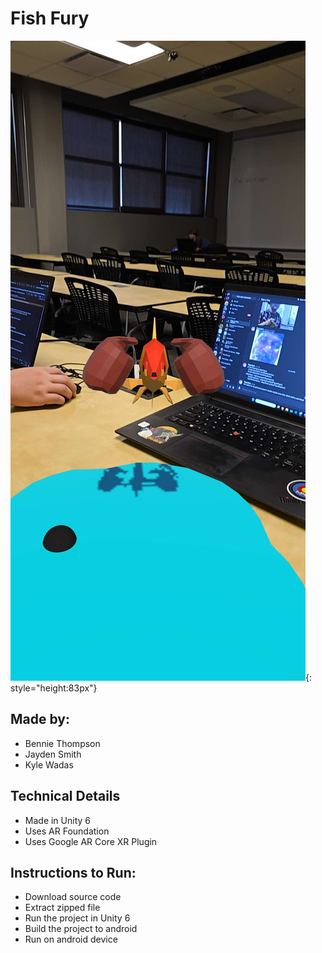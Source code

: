 # Fish Fury
![alt text](https://github.com/bethompson04/PRO385_AugmentedREALITY/blob/main/GitImages/screenshot_1.jpg){: style="height:83px"}

## Made by:
- Bennie Thompson
- Jayden Smith
- Kyle Wadas

## Technical Details
- Made in Unity 6
- Uses AR Foundation
- Uses Google AR Core XR Plugin

## Instructions to Run:
- Download source code
- Extract zipped file
- Run the project in Unity 6
- Build the project to android
- Run on android device

